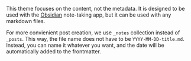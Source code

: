 This theme focuses on the content, not the metadata. It is designed to be used with the [Obsidian](https://obsidian.md/) note-taking app, but it can be used with any markdown files.

For more convienient post creation, we use `_notes` collection instead of `_posts`. This way, the file name does not have to be `YYYY-MM-DD-title.md`. Instead, you can name it whatever you want, and the date will be automatically added to the frontmatter.
